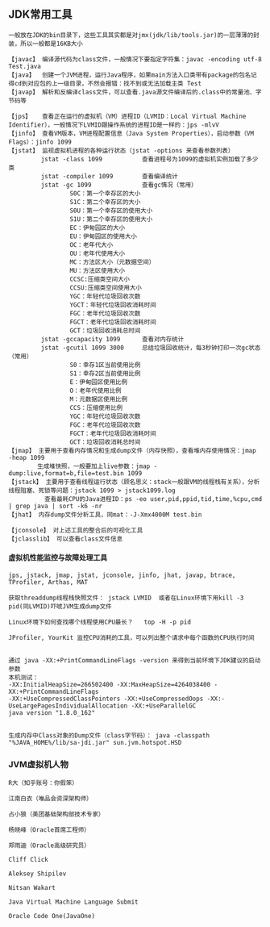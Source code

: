 
## JDK常用工具
    一般放在JDK的bin目录下，这些工具其实都是对jmx(jdk/lib/tools.jar)的一层薄薄的封装，所以一般都是16KB大小
    
    【javac】 编译源代码为class文件，一般情况下要指定字符集：javac -encoding utf-8 Test.java
    【java】  创建一个JVM进程，运行Java程序，如果main方法入口类带有package的包名记得cd到对应包的上一级目录，不然会报错：找不到或无法加载主类 Test
    【javap】 解析和反编译class文件，可以查看.java源文件编译后的.class中的常量池、字节码等

    【jps】   查看正在运行的虚拟机（VM）进程ID（LVMID：Local Virtual Machine Identifier），一般情况下LVMID跟操作系统的进程ID是一样的：jps -mlvV
    【jinfo】 查看VM版本，VM进程配置信息（Java System Properties），启动参数（VM Flags）：jinfo 1099
    【jstat】 监视虚拟机进程的各种运行状态（jstat -options 来查看参数列表）
             jstat -class 1099           查看进程号为1099的虚拟机实例加载了多少类
             jstat -compiler 1099        查看编译统计
             jstat -gc 1099              查看gc情况（常用）
                     S0C：第一个幸存区的大小
                     S1C：第二个幸存区的大小
                     S0U：第一个幸存区的使用大小
                     S1U：第二个幸存区的使用大小
                     EC：伊甸园区的大小
                     EU：伊甸园区的使用大小
                     OC：老年代大小
                     OU：老年代使用大小
                     MC：方法区大小（元数据空间）
                     MU：方法区使用大小
                     CCSC:压缩类空间大小
                     CCSU:压缩类空间使用大小
                     YGC：年轻代垃圾回收次数
                     YGCT：年轻代垃圾回收消耗时间
                     FGC：老年代垃圾回收次数
                     FGCT：老年代垃圾回收消耗时间
                     GCT：垃圾回收消耗总时间
             jstat -gccapacity 1099      查看对内存统计
             jstat -gcutil 1099 3000     总结垃圾回收统计，每3秒钟打印一次gc状态（常用）
                     S0：幸存1区当前使用比例
                     S1：幸存2区当前使用比例
                     E：伊甸园区使用比例
                     O：老年代使用比例
                     M：元数据区使用比例
                     CCS：压缩使用比例
                     YGC：年轻代垃圾回收次数
                     FGC：老年代垃圾回收次数
                     FGCT：老年代垃圾回收消耗时间
                     GCT：垃圾回收消耗总时间
    【jmap】 主要用于查看内存情况和生成dump文件（内存快照），查看堆内存使用情况：jmap -heap 1099
            生成堆快照，一般要加上live参数：jmap -dump:live,format=b,file=test.bin 1099
    【jstack】 主要用于查看线程运行状态（顾名思义：stack一般跟VM的线程栈有关系），分析线程阻塞、死锁等问题：jstack 1099 > jstack1099.log
              查看最耗CPU的Java进程ID：ps -eo user,pid,ppid,tid,time,%cpu,cmd | grep java | sort -k6 -nr
    【jhat】 内存dump文件分析工具，同mat：-J-Xmx4000M test.bin
    
    【jconsole】 对上述工具的整合后的可视化工具
    【jclasslib】 可以查看class文件信息


#### 虚拟机性能监控与故障处理工具
    jps, jstack, jmap, jstat, jconsole, jinfo, jhat, javap, btrace, TProfiler, Arthas, MAT

    获取threaddump线程栈快照文件： jstack LVMID  或者在Linux环境下用kill -3 pid(同LVMID)吓唬JVM生成dump文件
     
    Linux环境下如何查找哪个线程使用CPU最长？   top -H -p pid
    
    JProfiler, YourKit 监控CPU消耗的工具，可以列出整个请求中每个函数的CPU执行时间
 

    通过 java -XX:+PrintCommandLineFlags -version 来得到当前环境下JDK建议的启动参数
    本机测试：
    -XX:InitialHeapSize=266502400 -XX:MaxHeapSize=4264038400 -XX:+PrintCommandLineFlags
    -XX:+UseCompressedClassPointers -XX:+UseCompressedOops -XX:-UseLargePagesIndividualAllocation -XX:+UseParallelGC
    java version "1.8.0_162"
    

    生成内存中Class对象的Dump文件（class字节码）： java -classpath "%JAVA_HOME%/lib/sa-jdi.jar" sun.jvm.hotspot.HSD

### JVM虚拟机人物

    R大（知乎账号：你假笨）  
    
    江南白衣（唯品会资深架构师）
    
    占小狼（美团基础架构部技术专家）
    
    杨晓峰（Oracle首席工程师）
    
    郑雨迪（Oracle高级研究员）
    
    Cliff Click
    
    Aleksey Shipilev
    
    Nitsan Wakart
    
    Java Virtual Machine Language Submit
    
    Oracle Code One(JavaOne)
    
    